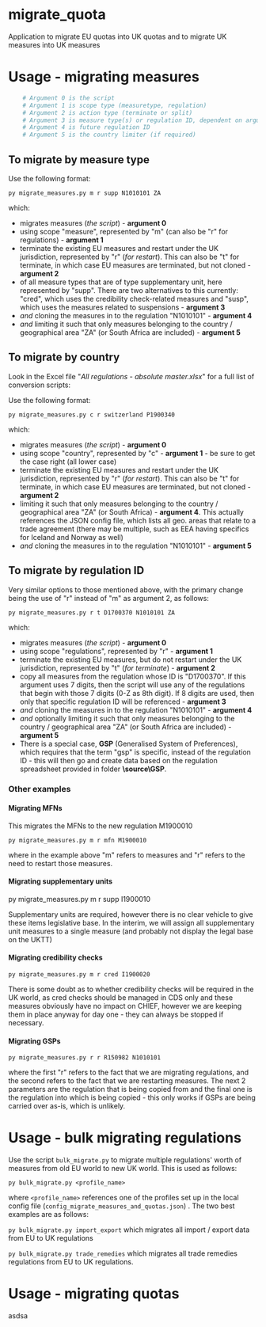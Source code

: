 # migrate_quota
Application to migrate EU quotas into UK quotas and to migrate UK measures into UK measures

# Usage - migrating measures #

```s
	# Argument 0 is the script
	# Argument 1 is scope type (measuretype, regulation)
	# Argument 2 is action type (terminate or split)
	# Argument 3 is measure type(s) or regulation ID, dependent on argument 2
	# Argument 4 is future regulation ID
	# Argument 5 is the country limiter (if required)
```
## To migrate by measure type ##

Use the following format:

`py migrate_measures.py m r supp N1010101 ZA`

which:

* migrates measures (*the script*) - **argument 0**
* using scope "measure", represented by "m" (can also be "r" for regulations) - **argument 1**
* terminate the existing EU measures and restart under the UK jurisdiction, represented by "r" (*for restart*). This can also be "t" for terminate, in which case EU measures are terminated, but not cloned - **argument 2**
* of all measure types that are of type supplementary unit, here represented by "supp". There are two alternatives to this currently: "cred", which uses the credibility check-related measures and "susp", which uses the measures related to suspensions - **argument 3**
* *and* cloning the measures in to the regulation "N1010101" - **argument 4**
* *and* limiting it such that only measures belonging to the country / geographical area "ZA" (or South Africa are included) - **argument 5**



## To migrate by country

Look in the Excel file "*All regulations - absolute master.xlsx*" for a full list of conversion scripts:

Use the following format:

`py migrate_measures.py c r switzerland P1900340 `

which:

- migrates measures (*the script*) - **argument 0**
- using scope "country", represented by "c" - **argument 1** - be sure to get the case right (all lower case)
- terminate the existing EU measures and restart under the UK jurisdiction, represented by "r" (*for restart*). This can also be "t" for terminate, in which case EU measures are terminated, but not cloned - **argument 2**
- limiting it such that only measures belonging to the country / geographical area "ZA" (or South Africa)  - **argument 4**. This actually references the JSON config file, which lists all geo. areas that relate to a trade agreement (there may be multiple, such as EEA having specifics for Iceland and Norway as well)
- *and* cloning the measures in to the regulation "N1010101" - **argument 5**

## To migrate by regulation ID

Very similar options to those mentioned above, with the primary change being the use of "r" instead of "m" as argument 2, as follows:

`py migrate_measures.py r t D1700370 N1010101 ZA`

which:

* migrates measures (*the script*) - **argument 0**
* using scope "regulations", represented by "r" - **argument 1**
* terminate the existing EU measures, but do not restart under the UK jurisdiction, represented by "t" (*for terminate*) - **argument 2**
* copy all measures from the regulation whose ID is "D1700370". If this argument uses 7 digits, then the script will use any of the regulations that begin with those 7 digits (0-Z as 8th digit). If 8 digits are used, then only that specific regulation ID will be referenced - **argument 3**
* *and* cloning the measures in to the regulation "N1010101" - **argument 4**
* *and* optionally limiting it such that only measures belonging to the country / geographical area "ZA" (or South Africa are included) - **argument 5**
* There is a special case, **GSP** (Generalised System of Preferences), which requires that the term "gsp" is specific, instead of the regulation ID - this will then go and create data based on the regulation spreadsheet provided in folder **\source\GSP**.

### Other examples

#### Migrating MFNs

This migrates the MFNs to the new regulation M1900010

`py migrate_measures.py m r mfn M1900010`

where in the example above "m" refers to measures and "r" refers to the need to restart those measures.

#### Migrating supplementary units

py migrate_measures.py m r supp I1900010

Supplementary units are required, however there is no clear vehicle to give these items legislative base. In the interim, we will assign all supplementary unit measures to a single measure (and probably not display the legal base on the UKTT)

#### Migrating credibility checks

`py migrate_measures.py m r cred I1900020`

There is some doubt as to whether credibility checks will be required in the UK world, as cred checks should be managed in CDS only and these measures obviously have no impact on CHIEF, however we are keeping them in place anyway for day one - they can always be stopped if necessary.

#### Migrating GSPs

`py migrate_measures.py r r R150982 N1010101`

where the first "r" refers to the fact that we are migrating regulations, and the second refers to the fact that we are restarting measures. The next 2 parameters are the regulation that is being copied from and the final one is the regulation into which is being copied - this only works if GSPs are being carried over as-is, which is unlikely.

# Usage - bulk migrating regulations

Use the script `bulk_migrate.py` to migrate multiple regulations' worth of measures from old EU world to new UK world. This is used as follows:

`py bulk_migrate.py <profile_name>`

where `<profile_name>` references one of the profiles set up in the local config file (`config_migrate_measures_and_quotas.json`) . The two best examples are as follows:

`py bulk_migrate.py import_export` which migrates all import / export data from EU to UK regulations

`py bulk_migrate.py trade_remedies` which migrates all trade remedies regulations from EU to UK regulations.

# Usage - migrating quotas

asdsa